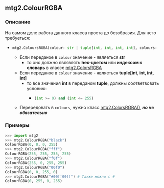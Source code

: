 ## mtg2.ColourRGBA
### Описание
На самом деле работа данного класса проста до безобразия. Для него требуеться:
- ```python 
  mtg2.ColoursRGBA(colour: str | tuple[int, int, int, int], colours: Optional[ColorsRGBA]=None)
  ```
    - Если переданое в `colour` значение - являеться **str**
        - то оно должно являвлять **hex-цветом** или **индексом к словарь** в классе [mtg2.ColorsRGBA](https://github.com/romanin-rf/mtg.py/blob/main/tutorials/mtg2/ColoursRGBA.md)
    - Если переданое в `colour` значение - являеться **tuple[int, int, int, int]**
        - то все значения **int** в переданом **tuple**, должны соответвовать условию:
            - ```python
              (int >= 0) and (int <= 255)
              ```
    - Перередовать в `colours`, нужно класс [mtg2.ColorsRGBA()](https://github.com/romanin-rf/mtg.py/blob/main/tutorials/mtg2/ColoursRGBA.md), ***но не обязательно***

### Примеры
```python
>>> import mtg2
>>> mtg2.ColourRGBA("black")
ColourRGBA(0, 0, 0, 255)
>>> mtg2.ColourRGBA("fff")
ColourRGBA(255, 255, 255, 255)
>>> mtg2.ColourRGBA("f0f")
ColourRGBA(255, 0, 255, 255)
>>> mtg2.ColourRGBA("00f0")
ColourRGBA(0, 0, 255, 0)
>>> mtg2.ColourRGBA("#00ff00ff") # Также можно с #
ColourRGBA(0, 255, 0, 255)
```
